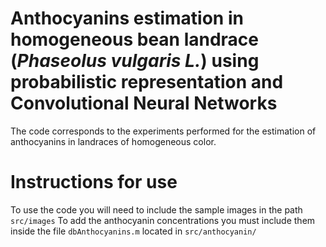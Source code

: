 # Anthocyanins estimation in homogeneous bean landrace (*Phaseolus vulgaris L.*) using probabilistic representation and Convolutional Neural Networks 

The code corresponds to the experiments performed for the estimation of anthocyanins in landraces of homogeneous color.

# Instructions for use
To use the code you will need to include the sample images in the path `src/images` 
To add the anthocyanin concentrations you must include them inside the file `dbAnthocyanins.m` located in `src/anthocyanin/`